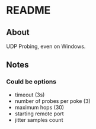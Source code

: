 # README

## About

UDP Probing, even on Windows.

## Notes

### Could be options

- timeout (3s)
- number of probes per poke (3)
- maximum hops (30)
- starting remote port
- jitter samples count


